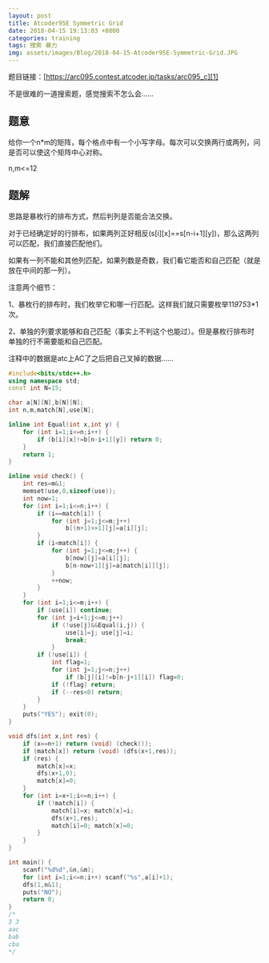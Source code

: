 ```yaml
---
layout: post
title: Atcoder95E Symmetric Grid
date: 2018-04-15 19:13:03 +0800
categories: training
tags: 搜索 暴力
img: assets/images/Blog/2018-04-15-Atcoder95E-Symmetric-Grid.JPG
---
```


题目链接：[https://arc095.contest.atcoder.jp/tasks/arc095_c][1]

不是很难的一道搜索题，感觉搜索不怎么会……

## **题意**

给你一个n*m的矩阵，每个格点中有一个小写字母。每次可以交换两行或两列，问是否可以使这个矩阵中心对称。

n,m<=12

## **题解**

思路是暴枚行的排布方式，然后判列是否能合法交换。

对于已经确定好的行排布，如果两列正好相反(s[i][x]==s[n-i+1][y])，那么这两列可以匹配，我们直接匹配他们。

如果有一列不能和其他列匹配，如果列数是奇数，我们看它能否和自己匹配（就是放在中间的那一列）。

注意两个细节：

1、暴枚行的排布时，我们枚举它和哪一行匹配。这样我们就只需要枚举11*9*7*5*3*1次。

2、单独的列要求能够和自己匹配（事实上不判这个也能过）。但是暴枚行排布时单独的行不需要能和自己匹配。

注释中的数据是atc上AC了之后把自己叉掉的数据……

```cpp
#include<bits/stdc++.h>
using namespace std;
const int N=15;

char a[N][N],b[N][N];
int n,m,match[N],use[N];

inline int Equal(int x,int y) {
	for (int i=1;i<=n;i++) {
		if (b[i][x]!=b[n-i+1][y]) return 0;
	}
	return 1;
}

inline void check() {
	int res=m&1;
	memset(use,0,sizeof(use));
	int now=1;
	for (int i=1;i<=n;i++) {
		if (i==match[i]) {
			for (int j=1;j<=m;j++)
				b[(n+1)>>1][j]=a[i][j];
		}
		if (i<match[i]) {
			for (int j=1;j<=m;j++) {
				b[now][j]=a[i][j];
				b[n-now+1][j]=a[match[i]][j];
			}
			++now;		
		}
	}		
	for (int i=1;i<=m;i++) {
		if (use[i]) continue;
		for (int j=i+1;j<=m;j++)
			if (!use[j]&&Equal(i,j)) {
				use[i]=j; use[j]=i;
				break;
			}
		if (!use[i]) {
			int flag=1;
			for (int j=1;j<=n;j++) 
				if (b[j][i]!=b[n-j+1][i]) flag=0;
			if (!flag) return;
			if (--res<0) return;
		}
	}
	puts("YES"); exit(0);
}

void dfs(int x,int res) {
	if (x==n+1) return (void) (check());
	if (match[x]) return (void) (dfs(x+1,res));
	if (res) {
		match[x]=x;
		dfs(x+1,0);
		match[x]=0;
	}
	for (int i=x+1;i<=n;i++) {
		if (!match[i]) {
			match[i]=x; match[x]=i;
			dfs(x+1,res);
			match[i]=0; match[x]=0;
		}
	}
}

int main() {
	scanf("%d%d",&n,&m);
	for (int i=1;i<=n;i++) scanf("%s",a[i]+1);
	dfs(1,n&1);
	puts("NO");
	return 0;
}
/*
3 3
aac
bab
cba
*/
```

[1]:https://arc095.contest.atcoder.jp/tasks/arc095_c
